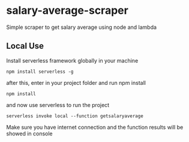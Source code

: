 # salary-average-scraper
Simple scraper to get salary average using node and lambda

## Local Use

Install serverless framework globally in your machine

```npm install serverless -g```

after this, enter in your project folder and run npm install

```npm install```

and now use serverless to run the project

```serverless invoke local --function getsalaryaverage```

Make sure you have internet connection and the function results will be showed in console
